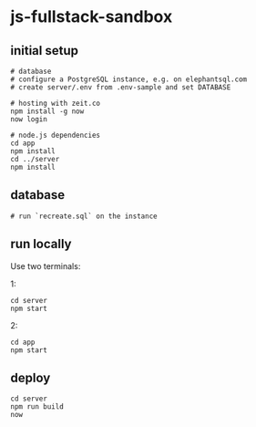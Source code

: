 # js-fullstack-sandbox

## initial setup

    # database
    # configure a PostgreSQL instance, e.g. on elephantsql.com
    # create server/.env from .env-sample and set DATABASE 

    # hosting with zeit.co
    npm install -g now
    now login

    # node.js dependencies
    cd app
    npm install
    cd ../server
    npm install


## database

    # run `recreate.sql` on the instance

## run locally

Use two terminals:

1:

    cd server
    npm start

2:

    cd app
    npm start


## deploy

    cd server
    npm run build
    now